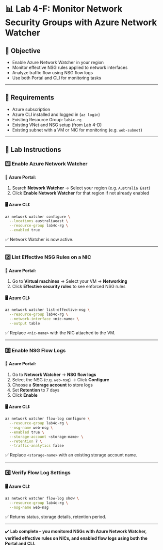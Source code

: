 # 📊 Lab 4-F: Monitor Network Security Groups with Azure Network Watcher

## 🎯 Objective

- Enable Azure Network Watcher in your region
- Monitor effective NSG rules applied to network interfaces
- Analyze traffic flow using NSG flow logs
- Use both Portal and CLI for monitoring tasks

---

## 🧰 Requirements

- Azure subscription
- Azure CLI installed and logged in (`az login`)
- Existing Resource Group: `lab4c-rg`
- Existing VNet and NSG setup (from Lab 4-D)
- Existing subnet with a VM or NIC for monitoring (e.g. `web-subnet`)

---

## 👣 Lab Instructions

### 1️⃣ Enable Azure Network Watcher

#### 🔹 Azure Portal:

1. Search **Network Watcher** → Select your region (e.g. `Australia East`)
2. Click **Enable Network Watcher** for that region if not already enabled

#### 🖥️ Azure CLI:

```bash
az network watcher configure \
  --locations australiaeast \
  --resource-group lab4c-rg \
  --enabled true
```

✅ Network Watcher is now active.

---

### 2️⃣ List Effective NSG Rules on a NIC

#### 🔹 Azure Portal:

1. Go to **Virtual machines** → Select your VM → **Networking**
2. Click **Effective security rules** to see enforced NSG rules

#### 🖥️ Azure CLI:

```bash
az network watcher list-effective-nsg \
  --resource-group lab4c-rg \
  --network-interface <nic-name> \
  --output table
```

✅ Replace `<nic-name>` with the NIC attached to the VM.

---

### 3️⃣ Enable NSG Flow Logs

#### 🔹 Azure Portal:

1. Go to **Network Watcher** → **NSG flow logs**
2. Select the NSG (e.g. `web-nsg`) → Click **Configure**
3. Choose a **Storage account** to store logs
4. Set **Retention** to 7 days
5. Click **Enable**

#### 🖥️ Azure CLI:

```bash
az network watcher flow-log configure \
  --resource-group lab4c-rg \
  --nsg-name web-nsg \
  --enabled true \
  --storage-account <storage-name> \
  --retention 7 \
  --traffic-analytics false
```

✅ Replace `<storage-name>` with an existing storage account name.

---

### 4️⃣ Verify Flow Log Settings

#### 🖥️ Azure CLI:

```bash
az network watcher flow-log show \
  --resource-group lab4c-rg \
  --nsg-name web-nsg
```

✅ Returns status, storage details, retention period.

---

✔️ **Lab complete – you monitored NSGs with Azure Network Watcher, verified effective rules on NICs, and enabled flow logs using both the Portal and CLI.**

